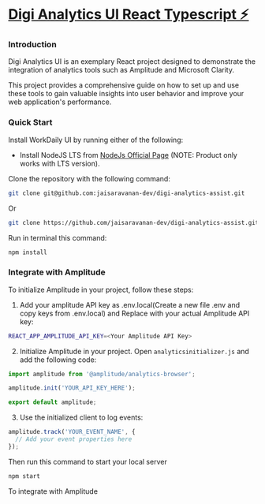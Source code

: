 # [Digi Analytics UI React Typescript ⚡️](https://github.com/jaisaravanan-dev/digi-analytics-assist)

### Introduction

Digi Analytics UI is an exemplary React project designed to demonstrate the integration of analytics tools such as Amplitude and Microsoft Clarity.

This project provides a comprehensive guide on how to set up and use these tools to gain valuable insights into user behavior and improve your web application's performance.

### Quick Start

Install WorkDaily UI by running either of the following:

- Install NodeJS LTS from [NodeJs Official Page](https://nodejs.org/en) (NOTE: Product only works with LTS version).

Clone the repository with the following command:

```bash
git clone git@github.com:jaisaravanan-dev/digi-analytics-assist.git
```

Or

```bash
git clone https://github.com/jaisaravanan-dev/digi-analytics-assist.git
```

Run in terminal this command:

```bash
npm install
```


### Integrate with Amplitude

To initialize Amplitude in your project, follow these steps:

1. Add your amplitude API key as .env.local(Create a new file .env and copy keys from .env.local) and Replace with your actual Amplitude API key:

```bash
REACT_APP_AMPLITUDE_API_KEY=<Your Amplitude API Key>
```

2. Initialize Amplitude in your project. Open `analyticsinitializer.js` and add the following code:

```javascript
import amplitude from '@amplitude/analytics-browser';

amplitude.init('YOUR_API_KEY_HERE');

export default amplitude;
```

3. Use the initialized client to log events:

```javascript
amplitude.track('YOUR_EVENT_NAME', {
  // Add your event properties here
});
```



Then run this command to start your local server

```bash
npm start
```

To integrate with Amplitude